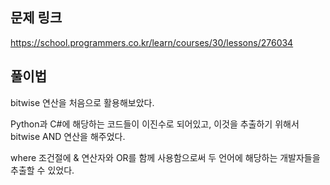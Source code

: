 ## 문제 링크

https://school.programmers.co.kr/learn/courses/30/lessons/276034

## 풀이법

bitwise 연산을 처음으로 활용해보았다.

Python과 C#에 해당하는 코드들이 이진수로 되어있고, 이것을 추출하기 위해서 bitwise AND 연산을 해주었다.

where 조건절에 & 연산자와 OR를 함께 사용함으로써 두 언어에 해당하는 개발자들을 추출할 수 있었다.



